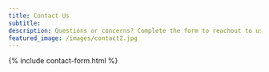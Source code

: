 ```yaml
---
title: Contact Us
subtitle:
description: Questions or concerns? Complete the form to reachout to us!
featured_image: /images/contact2.jpg
---
```


{% include contact-form.html %}


